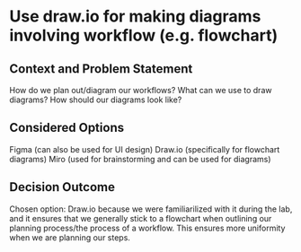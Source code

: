 # Use draw.io for making diagrams involving workflow (e.g. flowchart)

## Context and Problem Statement
How do we plan out/diagram our workflows?
What can we use to draw diagrams?
How should our diagrams look like?

## Considered Options
Figma (can also be used for UI design)
Draw.io (specifically for flowchart diagrams)
Miro (used for brainstorming and can be used for diagrams)

## Decision Outcome

Chosen option: Draw.io because we were familiarilized with it during the lab, and it ensures that we generally stick to a flowchart when outlining our planning process/the process of a workflow. This ensures more uniformity when we are planning our steps.
